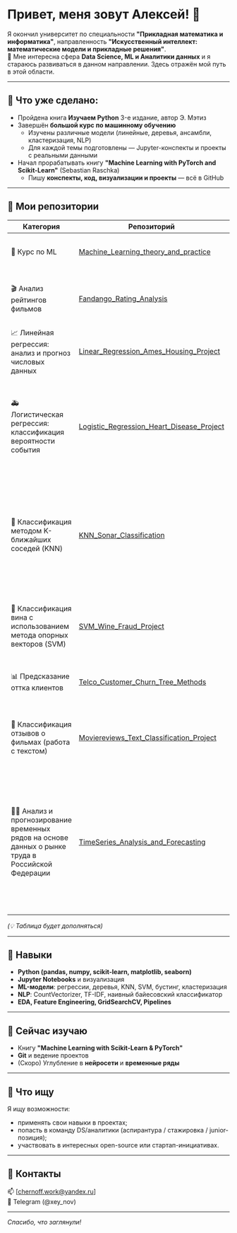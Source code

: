 # Привет, меня зовут Алексей! 👋  
Я окончил университет по специальности **"Прикладная математика и информатика"**, 
направленность **"Искусственный интеллект: математические модели и прикладные решения"**.  
👀 Мне интересна сфера **Data Science, ML и Аналитики данных** и я стараюсь развиваться в данном направлении. Здесь отражён мой путь в этой области.

---

## 🚀 Что уже сделано:

- Пройдена книга **Изучаем Python** 3-е издание, автор Э. Мэтиз
- Завершён **большой курс по машинному обучению**
  - Изучены различные модели (линейные, деревья, ансамбли, кластеризация, NLP)
  - Для каждой темы подготовлены — Jupyter-конспекты и проекты с реальными данными
- Начал прорабатывать книгу **"Machine Learning with PyTorch and Scikit-Learn"** (Sebastian Raschka)
  - Пишу **конспекты, код, визуализации и проекты** — всё в GitHub

---

## 📁 Мои репозитории

| Категория                      | Репозиторий                                                                                                                | Описание                                                                      |
|--------------------------------|----------------------------------------------------------------------------------------------------------------------------|-------------------------------------------------------------------------------|
| 🧠 Курс по ML                  | [Machine_Learning_theory_and_practice](https://github.com/A-Chern0v/Machine_Learning_theory_and_practice)                  | Все темы + ноутбуки (теория & практика) + визуализации                        |
| 🎬 Анализ рейтингов фильмов    | [Fandango_Rating_Analysis](https://github.com/A-Chern0v/Fandango_Rating_Analysis)                                          | Проверка гипотезы о том, что в 2015 году сайт Fandango завышал пользовательские рейтинги фильмов                          |
| 📈  Линейная регрессия: анализ и прогноз числовых данных    | [Linear_Regression_Ames_Housing_Project](https://github.com/A-Chern0v/Linear_Regression_Ames_Housing_Project)   | Построение модели линейной регрессии для предсказания цены дома                  |
| 🚑 Логистическая регрессия: классификация вероятности события    | [Logistic_Regression_Heart_Disease_Project](https://github.com/A-Chern0v/Logistic_Regression_Heart_Disease_Project)   | Построение модели классификации для предосказания того, есть ли у пациента признаки болезни сердца, в зависимости от физических характеристик этого человека                  |
| 📍 Классификация методом K-ближайших соседей (KNN)    | [KNN_Sonar_Classification](https://github.com/A-Chern0v/KNN_Sonar_Classification)   | Построение модели на основе K-ближайших соседей для классификации объектов, которая может определить тип объекта - мина или камень - на основе ответа от сонаров на 60 различных частотах.        |
| 🧬 Классификация вина с использованием метода опорных векторов (SVM)    | [SVM_Wine_Fraud_Project](https://github.com/A-Chern0v/SVM_Wine_Fraud_Project)   | Построение модели SVM для классификации качества вина на основе его химического состава                  |
| 📊 Предсказание оттка клиентов | [Telco_Customer_Churn_Tree_Methods](https://github.com/A-Chern0v/Telco_Customer_Churn_Tree_Methods)                        | Предсказание оттока клиентов с помощью моделей на основе деревьев             |
| 💬 Классификация отзывов о фильмах (работа с текстом)    | [Moviereviews_Text_Classification_Project](https://github.com/A-Chern0v/Moviereviews_Text_Classification_Project)   | Построение модели для автоматической классификации отзывов на фильмы как положительных или отрицательных                  |
| 👨‍🎓  Анализ и прогнозирование временных рядов на основе данных о рынке труда в Российской Федерации    | [TimeSeries_Analysis_and_Forecasting](https://github.com/A-Chern0v/TimeSeries_Analysis_and_Forecasting)   | Данный проект был подготовлен с целью анализа и прогнозирования временных рядов, характеризующих рынок труда в Российской Федерации. Использованные модели: ARIMA, модель экспоненциального сглаживания Хольта, модель Prophet                  |




_(💡 Таблица будет дополняться)_

---

## 💼 Навыки

- **Python (pandas, numpy, scikit-learn, matplotlib, seaborn)**  
- **Jupyter Notebooks** и визуализация  
- **ML-модели**: регрессии, деревья, KNN, SVM, бустинг, кластеризация  
- **NLP**: CountVectorizer, TF-IDF, наивный байесовский классификатор  
- **EDA, Feature Engineering, GridSearchCV, Pipelines**

---

## 🌱 Сейчас изучаю

- Книгу **"Machine Learning with Scikit-Learn & PyTorch"**   
- **Git** и ведение проектов  
- (Скоро) Углубление в **нейросети** и **временные ряды**

---

## 🎯 Что ищу

Я ищу возможности:
- применять свои навыки в проектах;
- попасть в команду DS/аналитики (аспирантура / стажировка / junior-позиция);
- участвовать в интересных open-source или стартап-инициативах.

---

## 🤝 Контакты

📫 [chernoff.work@yandex.ru]  
💼 Telegram (@xey_nov)  

---

_Спасибо, что заглянули!_
